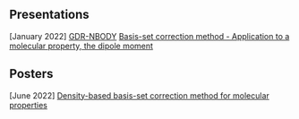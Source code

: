 ## Presentations
[January 2022] [GDR-NBODY](https://lcpq.github.io/gdr_nbody_2021/) [Basis-set correction method - Application to a molecular property, the dipole moment](https://github.com/dtraore97/dtraore97.github.io/files/8917809/traore.pdf)


## Posters
[June 2022] [Density-based basis-set correction method for molecular properties](https://github.com/dtraore97/dtraore97.github.io/files/8917784/diata_traore_poster_2022.pdf)
